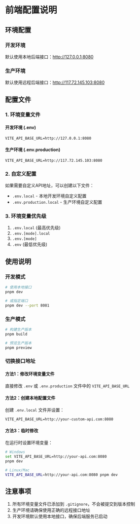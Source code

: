 # 前端配置说明

## 环境配置

### 开发环境
默认使用本地后端接口：http://127.0.0.1:8080

### 生产环境
默认使用远程后端接口：http://117.72.145.103:8080

## 配置文件

### 1. 环境变量文件

#### 开发环境 (.env)
```
VITE_API_BASE_URL=http://127.0.0.1:8080
```

#### 生产环境 (.env.production)
```
VITE_API_BASE_URL=http://117.72.145.103:8080
```

### 2. 自定义配置

如果需要自定义API地址，可以创建以下文件：

- `.env.local` - 本地开发环境自定义配置
- `.env.production.local` - 生产环境自定义配置

### 3. 环境变量优先级

1. `.env.local` (最高优先级)
2. `.env.[mode].local`
3. `.env.[mode]`
4. `.env` (最低优先级)

## 使用说明

### 开发模式
```bash
# 使用本地接口
pnpm dev

# 或指定端口
pnpm dev --port 8081
```

### 生产模式
```bash
# 构建生产版本
pnpm build

# 预览生产版本
pnpm preview
```

### 切换接口地址

#### 方法1：修改环境变量文件
直接修改 `.env` 或 `.env.production` 文件中的 `VITE_API_BASE_URL`

#### 方法2：创建本地配置文件
创建 `.env.local` 文件并设置：
```
VITE_API_BASE_URL=http://your-custom-api.com:8080
```

#### 方法3：临时修改
在运行时设置环境变量：
```bash
# Windows
set VITE_API_BASE_URL=http://your-api.com:8080
pnpm dev

# Linux/Mac
VITE_API_BASE_URL=http://your-api.com:8080 pnpm dev
```

## 注意事项

1. 所有环境变量文件已添加到 `.gitignore`，不会被提交到版本控制
2. 生产环境请确保使用正确的远程接口地址
3. 开发环境默认使用本地接口，确保后端服务已启动
